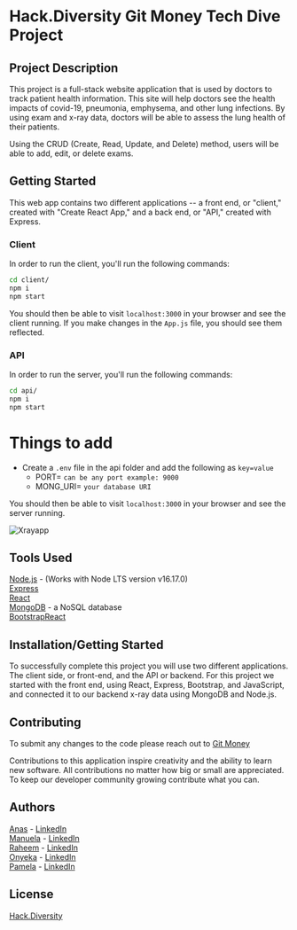 # Hack.Diversity Git Money Tech Dive Project

## Project Description

This project is a full-stack website application that is used by doctors to track patient health information. This site will help doctors see the health impacts of covid-19, pneumonia, emphysema, and other lung infections. By using exam and x-ray data, doctors will be able to assess the lung health of their patients. 

Using the CRUD (Create, Read, Update, and Delete) method, users will be able to add, edit, or delete exams. 

## Getting Started

This web app contains two different applications -- a front end, or "client," created with "Create React App," and a back end, or "API," created with Express. 


### Client
In order to run the client, you'll run the following commands:

```bash
cd client/
npm i
npm start
```

You should then be able to visit `localhost:3000` in your browser and see the client running. If you make changes in the `App.js` file, you should see them reflected.

### API
In order to run the server, you'll run the following commands:

```bash
cd api/
npm i
npm start
```

 
# Things to add
- Create a `.env` file in the api folder and add the following as `key=value` 
  - PORT= `can be any port example: 9000`
  - MONG_URI= `your database URI`



You should then be able to visit `localhost:3000` in your browser and see the server running.

![Xrayapp](https://user-images.githubusercontent.com/111167211/223786966-80fa35d2-7ce9-4f15-b27b-3de130b2446d.png) 


## Tools Used
[Node.js](https://nodejs.org/en/) - (Works with Node LTS version v16.17.0)  
[Express](https://www.npmjs.com/package/express)  
[React](https://reactjs.org/docs/getting-started.html)  
[MongoDB](https://www.mongodb.com/) - a NoSQL database  
[BootstrapReact](https://react-bootstrap.github.io/)  

## Installation/Getting Started

To successfully complete this project you will use two different applications. The client side, or front-end, and the API or backend. For this project we started with the front end, using React, Express, Bootstrap, and JavaScript, and connected it to our backend x-ray data using MongoDB and Node.js. 

## Contributing
To submit any changes to the code please reach out to [Git Money](https://github.com/hd-gitmoney) 

Contributions to this application inspire creativity and the ability to learn new software.
All contributions no matter how big or small are appreciated.
To keep our developer community growing contribute what you can.


## Authors
[Anas](https://github.com/anaselyousfi) - [LinkedIn](https://www.linkedin.com/in/anaselyousfi/)  
[Manuela](https://github.com/nela94) - [LinkedIn](https://www.linkedin.com/in/manuela-sanchez947/)  
[Raheem](https://github.com/orgs/hd-gitmoney/people/Frostyx0) - [LinkedIn](https://www.linkedin.com/in/raheem-reid/)  
[Onyeka](https://github.com/Onyekaoku) - [LinkedIn](https://www.linkedin.com/in/onyeka-o-640050174/)  
[Pamela](https://github.com/PamelaCaguana) - [LinkedIn](https://www.linkedin.com/in/pamelacaguana/)  

## License
[Hack.Diversity](https://www.hackdiversity.com/)

